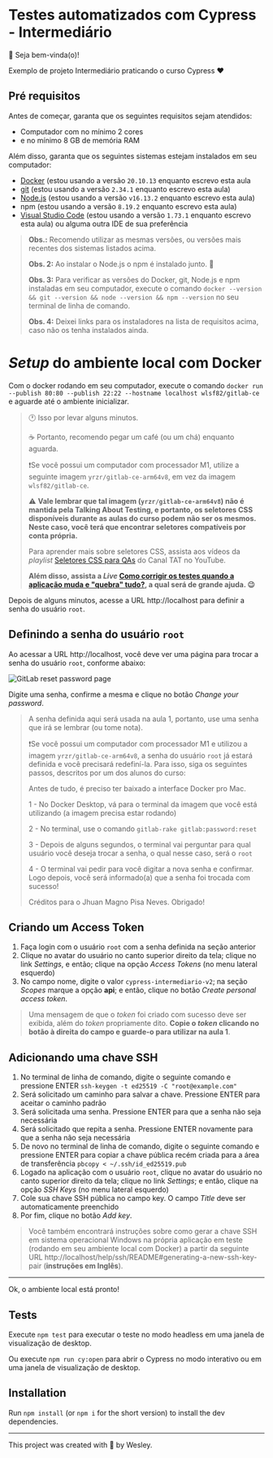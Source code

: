 # Testes automatizados com Cypress - Intermediário

👋 Seja bem-vinda(o)!

Exemplo de projeto Intermediário praticando o curso Cypress ❤️

## Pré requisitos 

Antes de começar, garanta que os seguintes requisitos sejam atendidos:

- Computador com no mínimo 2 cores
- e no mínimo 8 GB de memória RAM

Além disso, garanta que os seguintes sistemas estejam instalados em seu computador:

- [Docker](https://www.docker.com/) (estou usando a versão `20.10.13` enquanto escrevo esta aula
- [git](https://git-scm.com/) (estou usando a versão `2.34.1` enquanto escrevo esta aula)
- [Node.js](https://nodejs.org/en/) (estou usando a versão `v16.13.2` enquanto escrevo esta aula)
- npm (estou usando a versão `8.19.2` enquanto escrevo esta aula)
- [Visual Studio Code](https://code.visualstudio.com/) (estou usando a versão `1.73.1` enquanto escrevo esta aula) ou alguma outra IDE de sua preferência

> **Obs.:** Recomendo utilizar as mesmas versões, ou versões mais recentes dos sistemas listados acima.
>
> **Obs. 2:** Ao instalar o Node.js o npm é instalado junto. 🎉
>
> **Obs. 3:** Para verificar as versões do Docker, git, Node.js e npm instaladas em seu computador, execute o comando `docker --version && git --version && node --version && npm --version` no seu terminal de linha de comando.
>
> **Obs. 4:** Deixei links para os instaladores na lista de requisitos acima, caso não os tenha instalados ainda.

# _Setup_ do ambiente local com Docker

Com o docker rodando em seu computador, execute o comando `docker run --publish 80:80 --publish 22:22 --hostname localhost wlsf82/gitlab-ce` e aguarde até o ambiente inicializar.

> 🕐 Isso por levar alguns minutos.
>
> ☕ Portanto, recomendo pegar um café (ou um chá) enquanto aguarda.
>
> ❗Se você possui um computador com processador M1, utilize a seguinte imagem `yrzr/gitlab-ce-arm64v8`, em vez da imagem `wlsf82/gitlab-ce`.
>
> ⚠️ **Vale lembrar que tal imagem (`yrzr/gitlab-ce-arm64v8`) não é mantida pela Talking About Testing, e portanto, os seletores CSS disponíveis durante as aulas do curso podem não ser os mesmos. Neste caso, você terá que encontrar seletores compatíveis por conta própria.**
>
> Para aprender mais sobre seletores CSS, assista aos vídeos da _playlist_ [Seletores CSS para QAs](https://www.youtube.com/playlist?list=PL-eblSNRj0QHGg3iE2HAtOkzIyNH9DSjL) do Canal TAT no YouTube.
>
> **Além disso, assista a _Live_ [Como corrigir os testes quando a aplicação muda e "quebra" tudo?](https://www.youtube.com/live/d-snu1qKdHk?feature=share), a qual será de grande ajuda. 😉**

Depois de alguns minutos, acesse a URL http://localhost para definir a senha do usuário `root`.

## Definindo a senha do usuário `root`

Ao acessar a URL http://localhost, você deve ver uma página para trocar a senha do usuário `root`, conforme abaixo:

![GitLab reset password page](./assets/please-create-a-password-for-your-new-account.png)

Digite uma senha, confirme a mesma e clique no botão _Change your password_.

> A senha definida aqui será usada na aula 1, portanto, use uma senha que irá se lembrar (ou tome nota).
>
> ❗Se você possui um computador com processador M1 e utilizou a  imagem `yrzr/gitlab-ce-arm64v8`, a senha do usuário `root` já estará definida e você precisará redefiní-la. Para isso, siga os seguintes passos, descritos por um dos alunos do curso:
>
> Antes de tudo, é preciso ter baixado a interface Docker pro Mac.
>
> 1 - No Docker Desktop, vá para o terminal da imagem que você está utilizando (a imagem precisa estar rodando)
> 
> 2 - No terminal, use o comando `gitlab-rake gitlab:password:reset`
> 
> 3 - Depois de alguns segundos, o terminal vai perguntar para qual usuário você deseja trocar a senha, o qual nesse caso, será o `root`
> 
> 4 - O terminal vai pedir para você digitar a nova senha e confirmar. Logo depois, você será informado(a) que a senha foi trocada com sucesso!
>
> Créditos para o Jhuan Magno Pisa Neves. Obrigado!

## Criando um Access Token

1. Faça login com o usuário `root` com a senha definida na seção anterior
2. Clique no avatar do usuário no canto superior direito da tela; clique no link _Settings_, e então; clique na opção _Access Tokens_ (no menu lateral esquerdo)
3. No campo nome, digite o valor `cypress-intermediario-v2`; na seção _Scopes_ marque a opção **api**; e então, clique no botão _Create personal access token_.

> Uma mensagem de que o _token_ foi criado com sucesso deve ser exibida, além do _token_ propriamente dito. **Copie o _token_ clicando no botão à direita do campo e guarde-o para utilizar na aula 1**.

## Adicionando uma chave SSH

1. No terminal de linha de comando, digite o seguinte comando e pressione ENTER `ssh-keygen -t ed25519 -C "root@example.com"`
2. Será solicitado um caminho para salvar a chave. Pressione ENTER para aceitar o caminho padrão
3. Será solicitada uma senha. Pressione ENTER para que a senha não seja necessária
4. Será solicitado que repita a senha. Pressione ENTER novamente para que a senha não seja necessária
5. De novo no terminal de linha de comando, digite o seguinte comando e pressione ENTER para copiar a chave pública recém criada para a área de transferência `pbcopy < ~/.ssh/id_ed25519.pub`
6. Logado na aplicação com o usuário `root`, clique no avatar do usuário no canto superior direito da tela; clique no link _Settings_; e então, clique na opção _SSH Keys_ (no menu lateral esquerdo)
7. Cole sua chave SSH pública no campo key. O campo _Title_ deve ser automaticamente preenchido
8. Por fim, clique no botão _Add key_.

> Você também encontrará instruções sobre como gerar a chave SSH em sistema operacional Windows na própria aplicação em teste (rodando em seu ambiente local com Docker) a partir da seguinte URL http://localhost/help/ssh/README#generating-a-new-ssh-key-pair (**instruções em Inglês**).

___

Ok, o ambiente local está pronto!

## Tests

Execute `npm test` para executar o teste no modo headless em uma janela de visualização de desktop.

Ou execute `npm run cy:open` para abrir o Cypress no modo interativo ou em uma janela de visualização de desktop.


## Installation

Run `npm install` (or `npm i` for the short version) to install the dev dependencies.

___

This project was created with 💚 by Wesley.
